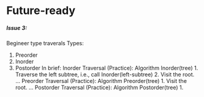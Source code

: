 # Future-ready


##### Issue 3:
Begineer type
traverals Types: 
1. Preorder 
2. Inorder
3. Postorder
In brief: Inorder Traversal (Practice): Algorithm Inorder(tree) 1. Traverse the left subtree, i.e., call Inorder(left-subtree) 2. Visit the root. ...
Preorder Traversal (Practice): Algorithm Preorder(tree) 1. Visit the root. ...
Postorder Traversal (Practice): Algorithm Postorder(tree) 1.
